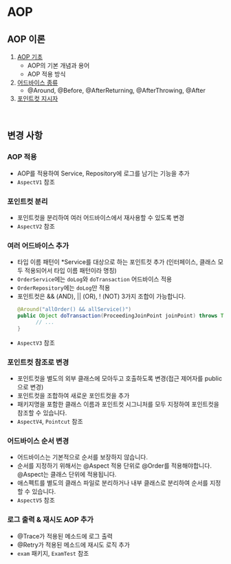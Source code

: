 # AOP

## AOP 이론

1. [AOP 기초](https://github.com/woosungkim0123/spring-jpa-deep-dive/tree/master/spring_advance/aop/notion/1_aop_basic)
   - AOP의 기본 개념과 용어
   - AOP 적용 방식
2. [어드바이스 종류](https://github.com/woosungkim0123/spring-jpa-deep-dive/tree/master/spring_advance/aop/notion/2_advice_type)  
   - @Around, @Before, @AfterReturning, @AfterThrowing, @After
3. [포인트컷 지시자](https://github.com/woosungkim0123/spring-jpa-deep-dive/tree/master/spring_advance/aop/notion/3_pointcut)

<br>

## 변경 사항

### AOP 적용

- AOP를 적용하여 Service, Repository에 로그를 남기는 기능을 추가
- `AspectV1` 참조

### 포인트컷 분리

- 포인트컷을 분리하여 여러 어드바이스에서 재사용할 수 있도록 변경
- `AspectV2` 참조

### 여러 어드바이스 추가

- 타입 이름 패턴이 *Service를 대상으로 하는 포인트컷 추가 (인터페이스, 클래스 모두 적용되어서 타입 이름 패턴이라 명칭)
- `OrderService`에는 `doLog`와 `doTransaction` 어드바이스 적용
- `OrderRepository`에는 `doLog`만 적용
- 포인트컷은 && (AND), || (OR), ! (NOT) 3가지 조합이 가능합니다.
  ```java
  @Around("allOrder() && allService()")
  public Object doTransaction(ProceedingJoinPoint joinPoint) throws Throwable {
        // ...
  }
  ```
- `AspectV3` 참조

### 포인트컷 참조로 변경

- 포인트컷을 별도의 외부 클래스에 모아두고 호출하도록 변경(접근 제어자를 public으로 변경)
- 포인트컷을 조합하여 새로운 포인트컷을 추가
- 패키지명을 포함한 클래스 이름과 포인트컷 시그니처를 모두 지정하여 포인트컷을 참조할 수 있습니다.
- `AspectV4`, `Pointcut` 참조

### 어드바이스 순서 변경

- 어드바이스는 기본적으로 순서를 보장하지 않습니다.
- 순서를 지정하기 위해서는 @Aspect 적용 단위로 @Order를 적용해야합니다. @Aspect는 클래스 단위에 적용됩니다.
- 애스펙트를 별도의 클래스 파일로 분리하거나 내부 클래스로 분리하여 순서를 지정할 수 있습니다.
- `AspectV5` 참조

### 로그 출력 & 재시도 AOP 추가

- @Trace가 적용된 메소드에 로그 출력
- @Retry가 적용된 메소드에 재시도 로직 추가
- `exam` 패키지, `ExamTest` 참조